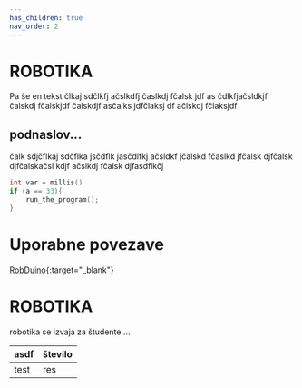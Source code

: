 ```yaml
---
has_children: true
nav_order: 2
---
```


# ROBOTIKA
Pa še en tekst člkaj sdčlkfj ačslkdfj časlkdj fčalsk jdf
as čdlkfjačsldkjf čalskdj fčalskjdf čalskdjf asčalks jdfčlaksj df
ačlskdj fčlaksjdf 

## podnaslov...
čalk sdjčflkaj sdčflka jsčdflk jasčdlfkj ačsldkf jčalskd fčaslkd jfčalsk djfčalsk djfčalskačsl kdjf
ačslkdj fčalsk djfasdflkčj 

```cpp
int var = millis()
if (a == 33){
    run_the_program();
}
```
# Uporabne povezave

[RobDuino]( https://davidrihtarsic.github.io/RobDuino/ ){:target="_blank"}

# ROBOTIKA
robotika se izvaja za študente ...

| asdf | število |
|------|---------|
| test | res     |


